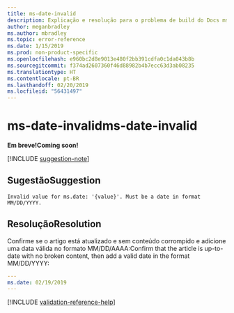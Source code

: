 ```yaml
---
title: ms-date-invalid
description: Explicação e resolução para o problema de build do Docs ms-date-invalid
author: meganbradley
ms.author: mbradley
ms.topic: error-reference
ms.date: 1/15/2019
ms.prod: non-product-specific
ms.openlocfilehash: e960bc2d8e9013e480f2bb391cdfa0c1da043b8b
ms.sourcegitcommit: f374ad2607360f46d88982b4b7ecc63d3ab08235
ms.translationtype: HT
ms.contentlocale: pt-BR
ms.lasthandoff: 02/20/2019
ms.locfileid: "56431497"
---
```

# <a name="ms-date-invalid"></a><span data-ttu-id="335ca-103">ms-date-invalid</span><span class="sxs-lookup"><span data-stu-id="335ca-103">ms-date-invalid</span></span>

<span data-ttu-id="335ca-104">**Em breve!**</span><span class="sxs-lookup"><span data-stu-id="335ca-104">**Coming soon!**</span></span>

[!INCLUDE [suggestion-note](includes/suggestion-note.md)]

## <a name="suggestion"></a><span data-ttu-id="335ca-105">Sugestão</span><span class="sxs-lookup"><span data-stu-id="335ca-105">Suggestion</span></span>

`Invalid value for ms.date: '{value}'. Must be a date in format MM/DD/YYYY.`

## <a name="resolution"></a><span data-ttu-id="335ca-106">Resolução</span><span class="sxs-lookup"><span data-stu-id="335ca-106">Resolution</span></span>

<span data-ttu-id="335ca-107">Confirme se o artigo está atualizado e sem conteúdo corrompido e adicione uma data válida no formato MM/DD/AAAA:</span><span class="sxs-lookup"><span data-stu-id="335ca-107">Confirm that the article is up-to-date with no broken content, then add a valid date in the format MM/DD/YYYY:</span></span>

```yml
---
ms.date: 02/19/2019
---
```

<!--make sure to add this file to your includes folder and verify the path-->
[!INCLUDE [validation-reference-help](includes/validation-reference-help.md)]

